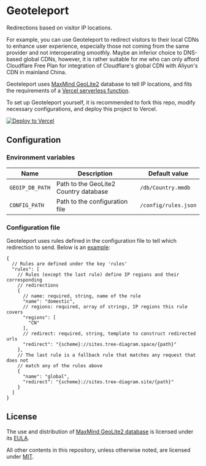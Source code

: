 # Geoteleport

Redirections based on visitor IP locations.

For example, you can use Geoteleport to redirect visitors to their local CDNs to enhance user experience, especially those not coming from the same provider and not interoperating smoothly. Maybe an inferior choice to DNS-based global CDNs, however, it is rather suitable for me who can only afford Cloudflare Free Plan for integration of Cloudflare's global CDN with Aliyun's CDN in mainland China.

Geoteleport uses [MaxMind GeoLite2](https://dev.maxmind.com/geoip/geoip2/geolite2/) database to tell IP locations, and fits the requirements of a [Vercel serverless function](https://vercel.com/docs/serverless-functions/introduction).

To set up Geoteleport yourself, it is recommended to fork this repo, modify necessary configurations, and deploy this project to Vercel.

[![Deploy to Vercel](https://www.vercel.com/button)](https://vercel.com/import/git?s=https%3A%2F%2Fgithub.com%2FYOUR_USERNAME_HERE%2Fgeoteleport&project-name=geoteleport&repo-name=geoteleport)

## Configuration

### Environment variables

| Name            | Description                           | Default value        |
| --------------- | ------------------------------------- | -------------------- |
| `GEOIP_DB_PATH` | Path to the GeoLite2 Country database | `/db/Country.mmdb`   |
| `CONFIG_PATH`   | Path to the configuration file        | `/config/rules.json` |

### Configuration file

Geoteleport uses rules defined in the configuration file to tell which redirection to send. Below is an [example](config/rules.json):

```jsonc
{
  // Rules are defined under the key 'rules'
  "rules": [
    // Rules (except the last rule) define IP regions and their corresponding
    // redirections
    {
      // name: required, string, name of the rule
      "name": "domestic",
      // regions: required, array of strings, IP regions this rule covers
      "regions": [
        "CN"
      ],
      // redirect: required, string, template to construct redirected urls
      "redirect": "{scheme}://sites.tree-diagram.space/{path}"
    },
    // The last rule is a fallback rule that matches any request that does not
    // match any of the rules above
    {
      "name": "global",
      "redirect": "{scheme}://sites.tree-diagram.site/{path}"
    }
  ]
}
```

## License

The use and distribution of [MaxMind GeoLite2 database](db/Country.mmdb) is licensed under its [EULA](https://www.maxmind.com/en/geolite2/eula).

All other contents in this repository, unless otherwise noted, are licensed under [MIT](LICENSE).